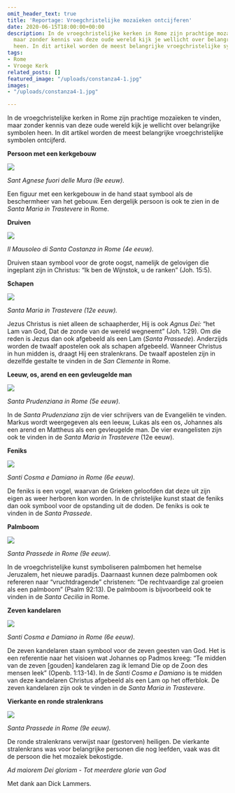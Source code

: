 ```yaml
---
omit_header_text: true
title: 'Reportage: Vroegchristelijke mozaïeken ontcijferen'
date: 2020-06-15T18:00:00+00:00
description: In de vroegchristelijke kerken in Rome zijn prachtige mozaïeken te vinden,
  maar zonder kennis van deze oude wereld kijk je wellicht over belangrijke symbolen
  heen. In dit artikel worden de meest belangrijke vroegchristelijke symbolen ontcijferd.
tags:
- Rome
- Vroege Kerk
related_posts: []
featured_image: "/uploads/constanza4-1.jpg"
images:
- "/uploads/constanza4-1.jpg"

---
```

In de vroegchristelijke kerken in Rome zijn prachtige mozaïeken te vinden, maar zonder kennis van deze oude wereld kijk je wellicht over belangrijke symbolen heen. In dit artikel worden de meest belangrijke vroegchristelijke symbolen ontcijferd.

**Persoon met een kerkgebouw**

![](/uploads/constanza3-1.jpg)

_Sant Agnese fuori delle Mura (9e eeuw)._

Een figuur met een kerkgebouw in de hand staat symbool als de beschermheer van het gebouw. Een dergelijk persoon is ook te zien in de _Santa Maria in Trastevere_ in Rome.

**Druiven**

![](/uploads/druiven.jpg)

_Il Mausoleo di Santa Costanza in Rome (4e eeuw)._

Druiven staan symbool voor de grote oogst, namelijk de gelovigen die ingeplant zijn in Christus: “Ik ben de Wijnstok, u de ranken” (Joh. 15:5).

**Schapen**

![](/uploads/trastevere-1.jpg)

_Santa Maria in Trastevere (12e eeuw)._

Jezus Christus is niet alleen de schaapherder, Hij is ook _Agnus Dei:_ “het Lam van God, Dat de zonde van de wereld wegneemt” (Joh. 1:29). Om die reden is Jezus dan ook afgebeeld als een Lam (_Santa Prassede_). Anderzijds worden de twaalf apostelen ook als schapen afgebeeld. Wanneer Christus in hun midden is, draagt Hij een stralenkrans. De twaalf apostelen zijn in dezelfde gestalte te vinden in de _San Clemente_ in Rome.

**Leeuw, os, arend en een gevleugelde man**

![](/uploads/test-snapseed-1.jpg)

_Santa Prudenziana in Rome (5e eeuw)._

In de _Santa Prudenziana_ zijn de vier schrijvers van de Evangeliën te vinden.  Markus wordt weergegeven als een leeuw, Lukas als een os, Johannes als een arend en Mattheus als een gevleugelde man. De vier evangelisten zijn ook te vinden in de _Santa Maria in Trastevere_ (12e eeuw).

**Feniks**

![](/uploads/feniks-1.jpg)

_Santi Cosma e Damiano in Rome_ _(6e eeuw)._

De feniks is een vogel, waarvan de Grieken geloofden dat deze uit zijn eigen as weer herboren kon worden. In de christelijke kunst staat de feniks dan ook symbool voor de opstanding uit de doden. De feniks is ook te vinden in de _Santa Prassede_.

**Palmboom**

![](/uploads/img-20200614-wa0020-1.jpg)

_Santa Prassede in Rome_ _(9e eeuw)._

In de vroegchristelijke kunst symboliseren palmbomen het hemelse Jeruzalem, het nieuwe paradijs. Daarnaast kunnen deze palmbomen ook refereren naar “vruchtdragende” christenen: “De rechtvaardige zal groeien als een palmboom” (Psalm 92:13). De palmboom is bijvoorbeeld ook te vinden in de _Santa Cecilia_ in Rome.

**Zeven kandelaren**

![](/uploads/santi-1.jpg)

_Santi Cosma e Damiano in Rome (6e eeuw)._

De zeven kandelaren staan symbool voor de zeven geesten van God. Het is een referentie naar het visioen wat Johannes op Padmos kreeg: “Te midden van de zeven \[gouden\] kandelaren zag ik Iemand Die op de Zoon des mensen leek” (Openb. 1:13-14). In de _Santi Cosma e Damiano_ is te midden van deze kandelaren Christus afgebeeld als een Lam op het offerblok. De zeven kandelaren zijn ook te vinden in de _Santa Maria in Trastevere_.

**Vierkante en ronde stralenkrans**

![](/uploads/img-20200614-wa0018-1.jpg)

_Santa Prassede in Rome (9e eeuw)._

De ronde stralenkrans verwijst naar (gestorven) heiligen. De vierkante stralenkrans was voor belangrijke personen die nog leefden, vaak was dit de persoon die het mozaïek bekostigde.

_Ad maiorem Dei gloriam - Tot meerdere glorie van God_

Met dank aan Dick Lammers.